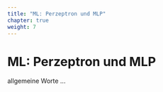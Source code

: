 ```yaml
---
title: "ML: Perzeptron und MLP"
chapter: true
weight: 7
---
```



# ML: Perzeptron und MLP

allgemeine Worte ...
